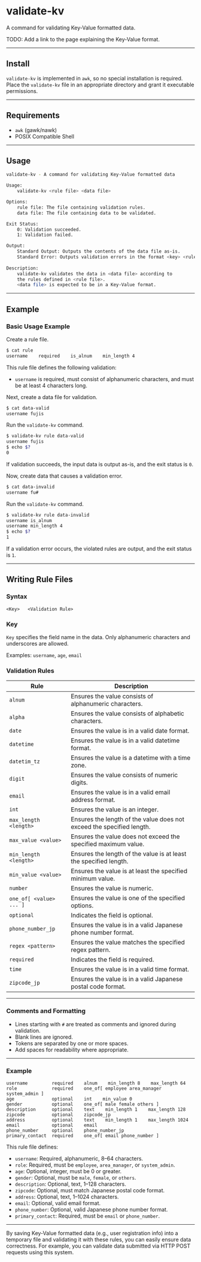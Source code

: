 # validate-kv

A command for validating Key-Value formatted data.

TODO: Add a link to the page explaining the Key-Value format.

---

## Install

`validate-kv` is implemented in `awk`, so no special installation is required. Place the `validate-kv` file in an appropriate directory and grant it executable permissions.

---

## Requirements

- `awk` (gawk/nawk)
- POSIX Compatible Shell

---

## Usage

```sh
validate-kv - A command for validating Key-Value formatted data

Usage:
    validate-kv <rule file> <data file>

Options:
    rule file: The file containing validation rules.
    data file: The file containing data to be validated.

Exit Status:
    0: Validation succeeded.
    1: Validation failed.

Output:
    Standard Output: Outputs the contents of the data file as-is.
    Standard Error: Outputs validation errors in the format <key> <rule>.
    
Description:
    validate-kv validates the data in <data file> according to
    the rules defined in <rule file>.
    <data file> is expected to be in a Key-Value format.
```

---

## Example

### Basic Usage Example

Create a rule file.

```sh
$ cat rule
username    required    is_alnum    min_length 4
```

This rule file defines the following validation:

- `username` is required, must consist of alphanumeric characters, and must be at least 4 characters long.

Next, create a data file for validation.

```sh
$ cat data-valid
username fujis
```

Run the `validate-kv` command.

```sh
$ validate-kv rule data-valid
username fujis
$ echo $?
0
```

If validation succeeds, the input data is output as-is, and the exit status is `0`.

Now, create data that causes a validation error.

```sh
$ cat data-invalid
username fu#
```

Run the `validate-kv` command.

```sh
$ validate-kv rule data-invalid
username is_alnum
username min_length 4
$ echo $?
1
```

If a validation error occurs, the violated rules are output, and the exit status is `1`.

---

## Writing Rule Files

### Syntax

```
<Key>   <Validation Rule>
```

### Key

`Key` specifies the field name in the data. Only alphanumeric characters and underscores are allowed.

Examples: `username`, `age`, `email`

### Validation Rules

| Rule                   | Description                                                             |
|------------------------|-------------------------------------------------------------------------|
| `alnum`                | Ensures the value consists of alphanumeric characters.                 |
| `alpha`                | Ensures the value consists of alphabetic characters.                   |
| `date`                 | Ensures the value is in a valid date format.                           |
| `datetime`             | Ensures the value is in a valid datetime format.                       |
| `datetim_tz`           | Ensures the value is a datetime with a time zone.                      |
| `digit`                | Ensures the value consists of numeric digits.                          |
| `email`                | Ensures the value is in a valid email address format.                  |
| `int`                  | Ensures the value is an integer.                                       |
| `max_length <length>`  | Ensures the length of the value does not exceed the specified length.   |
| `max_value <value>`    | Ensures the value does not exceed the specified maximum value.          |
| `min_length <length>`  | Ensures the length of the value is at least the specified length.       |
| `min_value <value>`    | Ensures the value is at least the specified minimum value.              |
| `number`               | Ensures the value is numeric.                                          |
| `one_of[ <value> ... ]`| Ensures the value is one of the specified options.                      |
| `optional`             | Indicates the field is optional.                                       |
| `phone_number_jp`      | Ensures the value is in a valid Japanese phone number format.          |
| `regex <pattern>`      | Ensures the value matches the specified regex pattern.                 |
| `required`             | Indicates the field is required.                                       |
| `time`                 | Ensures the value is in a valid time format.                           |
| `zipcode_jp`           | Ensures the value is in a valid Japanese postal code format.           |

---

### Comments and Formatting

- Lines starting with `#` are treated as comments and ignored during validation.
- Blank lines are ignored.
- Tokens are separated by one or more spaces.
- Add spaces for readability where appropriate.

---

### Example

```
username         required    alnum    min_length 8    max_length 64
role             required    one_of[ employee area_manager system_admin ]
age              optional    int    min_value 0
gender           optional    one_of[ male female others ]
description      optional    text    min_length 1    max_length 128
zipcode          optional    zipcode_jp
address          optional    text    min_length 1    max_length 1024
email            optional    email
phone_number     optional    phone_number_jp
primary_contact  required    one_of[ email phone_number ]
```

This rule file defines:

- `username`: Required, alphanumeric, 8–64 characters.
- `role`: Required, must be `employee`, `area_manager`, or `system_admin`.
- `age`: Optional, integer, must be 0 or greater.
- `gender`: Optional, must be `male`, `female`, or `others`.
- `description`: Optional, text, 1–128 characters.
- `zipcode`: Optional, must match Japanese postal code format.
- `address`: Optional, text, 1–1024 characters.
- `email`: Optional, valid email format.
- `phone_number`: Optional, valid Japanese phone number format.
- `primary_contact`: Required, must be `email` or `phone_number`.

---

By saving Key-Value formatted data (e.g., user registration info) into a temporary file and validating it with these rules, you can easily ensure data correctness. For example, you can validate data submitted via HTTP POST requests using this system.
